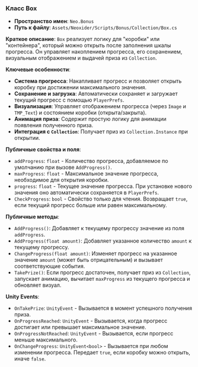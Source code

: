 ﻿### Класс Box
- **Пространство имен**: `Neo.Bonus`
- **Путь к файлу**: `Assets/Neoxider/Scripts/Bonus/Collection/Box.cs`

**Краткое описание**:
`Box` реализует логику для "коробки" или "контейнера", который можно открыть после заполнения шкалы прогресса. Он управляет накоплением прогресса, его сохранением, визуальным отображением и выдачей приза из `Collection`.

**Ключевые особенности**:
- **Система прогресса**: Накапливает прогресс и позволяет открыть коробку при достижении максимального значения.
- **Сохранение и загрузка**: Автоматически сохраняет и загружает текущий прогресс с помощью `PlayerPrefs`.
- **Визуализация**: Управляет отображением прогресса (через `Image` и `TMP_Text`) и состоянием коробки (открыта/закрыта).
- **Анимация приза**: Содержит простую логику для анимации появления полученного приза.
- **Интеграция с `Collection`**: Получает приз из `Collection.Instance` при открытии.

**Публичные свойства и поля**:
- `addProgress`: `float` - Количество прогресса, добавляемое по умолчанию при вызове `AddProgress()`.
- `maxProgress`: `float` - Максимальное значение прогресса, необходимое для открытия коробки.
- `progress`: `float` - Текущее значение прогресса. При установке нового значения оно автоматически сохраняется в `PlayerPrefs`.
- `CheckProgress`: `bool` - Свойство только для чтения. Возвращает `true`, если текущий прогресс больше или равен максимальному.

**Публичные методы**:
- `AddProgress()`: Добавляет к текущему прогрессу значение из поля `addProgress`.
- `AddProgress(float amount)`: Добавляет указанное количество `amount` к текущему прогрессу.
- `ChangeProgress(float amount)`: Изменяет прогресс на указанное значение `amount` (может быть отрицательным) и вызывает соответствующие события.
- `TakePrize()`: Если прогресс достаточен, получает приз из `Collection`, запускает анимацию, вычитает `maxProgress` из текущего прогресса и обновляет визуал.

**Unity Events**:
- `OnTakePrize`: `UnityEvent` - Вызывается в момент успешного получения приза.
- `OnProgressReached`: `UnityEvent` - Вызывается, когда прогресс достигает или превышает максимальное значение.
- `OnProgressNotReached`: `UnityEvent` - Вызывается, если прогресс меньше максимального.
- `OnChangeProgress`: `UnityEvent<bool>` - Вызывается при любом изменении прогресса. Передает `true`, если коробку можно открыть, иначе `false`.
